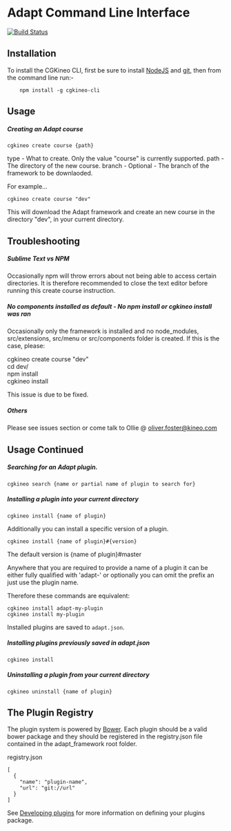 Adapt Command Line Interface
============================

[![Build Status](https://travis-ci.org/adaptlearning/adapt-cli.png?branch=master)](https://travis-ci.org/adaptlearning/adapt-cli)

Installation
------------

To install the CGKineo CLI, first be sure to install [NodeJS](http://nodejs.org) and [git](http://git-scm.com/downloads), then from the command line run:-


        npm install -g cgkineo-cli
        

Usage
-----

##### Creating an Adapt course

    cgkineo create course {path}

type - What to create. Only the value "course" is currently supported. 
path - The directory of the new course.
branch - Optional - The branch of the framework to be downlaoded.

For example...

    cgkineo create course "dev"

This will download the Adapt framework and create an new course in the directory "dev", in your current directory.


Troubleshooting
---------------

##### Sublime Text vs NPM
  
Occasionally npm will throw errors about not being able to access certain directories. It is therefore recommended to close the text editor before running this create course instruction.  

##### No components installed as default - No npm install or cgkineo install was ran
  
Occasionally only the framework is installed and no node_modules, src/extensions, src/menu or src/components folder is created. If this is the case, please:  
  
cgkineo create course "dev"  
cd dev/  
npm install  
cgkineo install  
  
This issue is due to be fixed.

##### Others

Please see issues section or come talk to Ollie @ oliver.foster@kineo.com  


Usage Continued
---------------

##### Searching for an Adapt plugin.

    cgkineo search {name or partial name of plugin to search for}


##### Installing a plugin into your current directory

    cgkineo install {name of plugin}

Additionally you can install a specific version of a plugin.

    cgkineo install {name of plugin}#{version}
  
The default version is {name of plugin}#master  
  
Anywhere that you are required to provide a name of a plugin it can be either fully qualified with 'adapt-' or optionally you can omit the prefix an just use the plugin name.

Therefore these commands are equivalent:

    cgkineo install adapt-my-plugin
    cgkineo install my-plugin

Installed plugins are saved to `adapt.json`. 

##### Installing plugins previously saved in adapt.json

    cgkineo install


##### Uninstalling a plugin from your current directory

    cgkineo uninstall {name of plugin}


The Plugin Registry
-------------------

The plugin system is powered by [Bower](http://bower.io/). Each plugin should be a valid bower package and they should be registered in the registry.json file contained in the adapt_framework root folder.

registry.json

```
[
  {
    "name": "plugin-name",
    "url": "git://url"
  }
]
```

See [Developing plugins](https://github.com/adaptlearning/adapt_framework/wiki/Developing-plugins) for more information on defining your plugins package.
